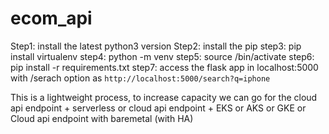 # ecom_api

Step1: install the latest python3 version
Step2: install the pip
step3: pip install virtualenv
step4: python<version> -m venv <virtual-environment-name>
step5: source <virtual-environment-name>/bin/activate
step6: pip install -r requirements.txt
step7: access the flask app in localhost:5000 with /serach option as `http://localhost:5000/search?q=iphone`


This is a lightweight process, to increase capacity we can go for the cloud api endpoint + serverless or cloud api endpoint + EKS or AKS or GKE or Cloud api endpoint with baremetal (with HA)

